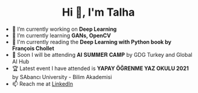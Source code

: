 <h1 align="center">Hi 👋, I'm Talha</h1>


- 🔭 I’m currently working on **Deep Learning**
- 🌱 I’m currently learning **GANs, OpenCV**
- 📖 I'm currently reading the **Deep Learning with Python book by François Chollet**
- 🚀 Soon I will be attending 𝐀𝐈 𝐒𝐔𝐌𝐌𝐄𝐑 𝐂𝐀𝐌𝐏 by GDG Turkey and Global AI Hub
- 🏆 Latest event I have attended is **YAPAY ÖĞRENME YAZ OKULU 2021** by SAbancı University - Bilim Akademisi
- 📫 Reach me at [LinkedIn](https://www.linkedin.com/in/talhasari/)
